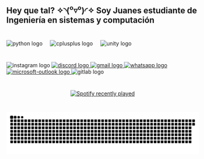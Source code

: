 <h2 align="left">Hey que tal?  ✧⁠◝⁠(⁠⁰⁠▿⁠⁰⁠)⁠◜⁠✧  Soy Juanes estudiante de Ingeniería en sistemas y computación</h2>

###

<br clear="both">

<div align="left">
  <img src="https://skillicons.dev/icons?i=py" height="30" alt="python logo"  />
  <img width="12" />
  <img src="https://cdn.jsdelivr.net/gh/devicons/devicon/icons/cplusplus/cplusplus-original.svg" height="30" alt="cplusplus logo"  />
  <img width="12" />
  <img src="https://cdn.jsdelivr.net/gh/devicons/devicon/icons/unity/unity-original.svg" height="30" alt="unity logo"  />
</div>

###

<br clear="both">

<div align="left">
  <img src="https://img.shields.io/static/v1?message=Juanes_angel3&logo=instagram&label=&color=E4405F&logoColor=white&labelColor=&style=for-the-badge" height="35" alt="instagram logo"  />
  <a href="juanesangel747" target="_blank">
    <img src="https://img.shields.io/static/v1?message=juanesangel747&logo=discord&label=&color=7289DA&logoColor=white&labelColor=&style=for-the-badge" height="35" alt="discord logo"  />
  </a>
  <a href="Juanesangelper@gmail.com" target="_blank">
    <img src="https://img.shields.io/static/v1?message=Juanesangelper@gmail.com&logo=gmail&label=&color=D14836&logoColor=white&labelColor=&style=for-the-badge" height="35" alt="gmail logo"  />
  </a>
  <a href="+57 317 580066" target="_blank">
    <img src="https://img.shields.io/static/v1?message=+57%20317%20580066&logo=whatsapp&label=&color=25D366&logoColor=white&labelColor=&style=for-the-badge" height="35" alt="whatsapp logo"  />
  </a>
  <a href="J.angelp@uniandes.edu.co" target="_blank">
    <img src="https://img.shields.io/static/v1?message=J.angelp@uniandes.edu.co&logo=microsoft-outlook&label=&color=0078D4&logoColor=white&labelColor=&style=for-the-badge" height="35" alt="microsoft-outlook logo"  />
  </a>
  <img src="https://img.shields.io/static/v1?message=GitLab&logo=gitlab&label=&color=FC6D26&logoColor=white&labelColor=&style=for-the-badge" height="35" alt="gitlab logo"  />
</div>

###

<br clear="both">

<div align="center">
  <a href="https://spotify-recently-played-readme.vercel.app/api?user=3kddrwwnasylkuoq1hugxkppe&count={count}">
    <img src="https://spotify-recently-played-readme.vercel.app/api?user=JuanesAngel747&count=5&unique=false" alt="Spotify recently played"  />
  </a>
</div>

###

<br clear="both">

<img src="https://raw.githubusercontent.com/Juanesangel/Juanesangel/output/snake.svg" alt="Snake animation" />

###
